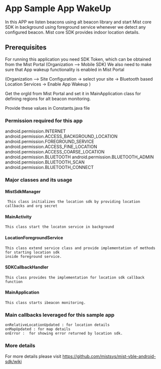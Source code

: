 # App Sample App WakeUp

In this APP we listen beacons using alt beacon library and start Mist core SDK in background using foreground service 
whenever we detect any configured beacon. Mist core SDK provides indoor location details.


## Prerequisites


For running this application you need SDK Token, which can be obtained from the Mist Portal (Organization —> Mobile SDK)
We also need to make sure that App wakeup functionality is enabled in Mist Portal 

(Organization —> Site Configuration -> select your site -> Bluetooth based Location Services -> Enable App Wakeup )

Get the orgId from Mist Portal and set it in MainApplication class for defining regions for alt beacon monitoring.

Provide these values in Constants.java file 

### Permission required for this app

android.permission.INTERNET
android.permission.ACCESS_BACKGROUND_LOCATION
android.permission.FOREGROUND_SERVICE
android.permission.ACCESS_FINE_LOCATION
android.permission.ACCESS_COARSE_LOCATION
android.permission.BLUETOOTH
android.permission.BLUETOOTH_ADMIN
android.permission.BLUETOOTH_SCAN
android.permission.BLUETOOTH_CONNECT



### Major classes and its usage


#### MistSdkManager
     This class initializes the location sdk by providing location callbacks and org secret 


#### MainActivity
    This class start the locaton service in background

#### LocationForegroundService
    This class extend service class and provide implementation of methods for starting location sdk 
    inside foreground service.


#### SDKCallbackHandler
    This class provides the implementation for location sdk callback function

#### MainApplication
    This class starts ibeacon monitoring.


### Main callbacks leveraged for this sample app
    onRelativeLocationUpdated : for location details
    onMapUpdated : for map details
    onError :  for showing error returned by location sdk.

### More details

For more details please visit https://github.com/mistsys/mist-vble-android-sdk/wiki
